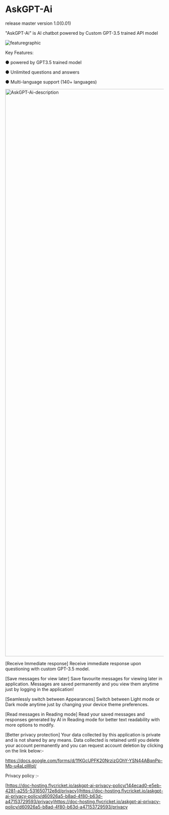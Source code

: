 # AskGPT-Ai
release master version 1.0(0.01)

"AskGPT-Ai" is AI chatbot powered by Custom GPT-3.5 trained API model

![featuregraphic](https://github.com/1-Pankaj/AskGPT-Ai/assets/113083122/774ba904-0368-44e0-b741-71c7f26536a5)


Key Features:

● powered by GPT3.5 trained model

● Unlimited questions and answers

● Multi-language support (140+ languages)


<img width="1800" alt="AskGPT-Ai-description" src="https://github.com/1-Pankaj/AskGPT-Ai/assets/113083122/1597039f-7f6c-4baf-9387-e07564235921">




[Receive Immediate response]
Receive immediate response upon questioning with custom GPT-3.5 model.

[Save messages for view later]
Save favourite messages for viewing later in application. Messages are saved permanently and you view them anytime just by logging in the application!

[Seamlessly switch between Appearances]
Switch between Light mode or Dark mode anytime just by changing your device theme preferences.

[Read messages in Reading mode]
Read your saved messages and responses generated by AI in Reading mode for better text readability with more options to modify.

[Better privacy protection]
Your data collected by this application is private and is not shared by any means. Data collected is retained until you delete your account permanently and you can request account deletion by clicking on the link below:-

https://docs.google.com/forms/d/1fKGcUPFK20NrzizGOhY-YSN44ABqnPp-Mb-u4aLpWqI/

Privacy policy :-

[https://doc-hosting.flycricket.io/askgpt-ai-privacy-policy/144ecad0-e5eb-4281-a255-531650712e8d/privacy](https://doc-hosting.flycricket.io/askgpt-ai-privacy-policy/d60926a5-b8ad-4f80-b63d-a47153729593/privacy)https://doc-hosting.flycricket.io/askgpt-ai-privacy-policy/d60926a5-b8ad-4f80-b63d-a47153729593/privacy
